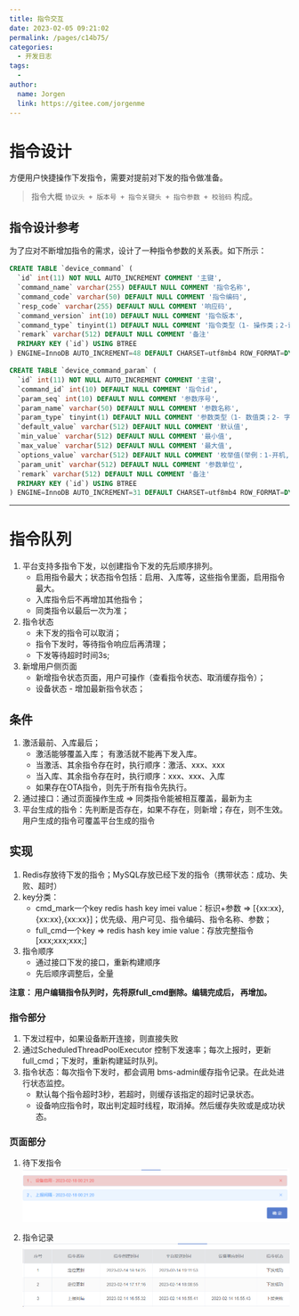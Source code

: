 ```yaml
---
title: 指令交互
date: 2023-02-05 09:21:02
permalink: /pages/c14b75/
categories:
  - 开发日志
tags:
  - 
author: 
  name: Jorgen
  link: https://gitee.com/jorgenme
---
```

# 指令设计

方便用户快捷操作下发指令，需要对提前对下发的指令做准备。

> 指令大概 `协议头 + 版本号 + 指令关键头 + 指令参数 + 校验码` 构成。

## 指令设计参考
为了应对不断增加指令的需求，设计了一种指令参数的关系表。如下所示：
```sql
CREATE TABLE `device_command` (
  `id` int(11) NOT NULL AUTO_INCREMENT COMMENT '主键',
  `command_name` varchar(255) DEFAULT NULL COMMENT '指令名称',
  `command_code` varchar(50) DEFAULT NULL COMMENT '指令编码',
  `resp_code` varchar(255) DEFAULT NULL COMMENT '响应码',
  `command_version` int(10) DEFAULT NULL COMMENT '指令版本',
  `command_type` tinyint(1) DEFAULT NULL COMMENT '指令类型（1- 操作类；2-设置类；3-查询类）',
  `remark` varchar(512) DEFAULT NULL COMMENT '备注'
  PRIMARY KEY (`id`) USING BTREE
) ENGINE=InnoDB AUTO_INCREMENT=48 DEFAULT CHARSET=utf8mb4 ROW_FORMAT=DYNAMIC COMMENT='设备指令表';
```

```sql
CREATE TABLE `device_command_param` (
  `id` int(11) NOT NULL AUTO_INCREMENT COMMENT '主键',
  `command_id` int(10) DEFAULT NULL COMMENT '指令id',
  `param_seq` int(10) DEFAULT NULL COMMENT '参数序号',
  `param_name` varchar(50) DEFAULT NULL COMMENT '参数名称',
  `param_type` tinyint(1) DEFAULT NULL COMMENT '参数类型（1- 数值类；2- 字符类；3- 枚举类）',
  `default_value` varchar(512) DEFAULT NULL COMMENT '默认值',
  `min_value` varchar(512) DEFAULT NULL COMMENT '最小值',
  `max_value` varchar(512) DEFAULT NULL COMMENT '最大值',
  `options_value` varchar(512) DEFAULT NULL COMMENT '枚举值(举例：1-开机,2-关机)',
  `param_unit` varchar(512) DEFAULT NULL COMMENT '参数单位',
  `remark` varchar(512) DEFAULT NULL COMMENT '备注'
  PRIMARY KEY (`id`) USING BTREE
) ENGINE=InnoDB AUTO_INCREMENT=31 DEFAULT CHARSET=utf8mb4 ROW_FORMAT=DYNAMIC COMMENT='设备指令参数表';
```
---

# 指令队列
1. 平台支持多指令下发，以创建指令下发的先后顺序排列。 
     - 启用指令最大；状态指令包括：启用、入库等，这些指令里面，启用指令最大。
     - 入库指令后不再增加其他指令；
     - 同类指令以最后一次为准；
2. 指令状态 
     - 未下发的指令可以取消；
     - 指令下发时，等待指令响应后再清理；
     - 下发等待超时时间3s;
3. 新增用户侧页面 
     - 新增指令状态页面，用户可操作（查看指令状态、取消缓存指令）；  
     - 设备状态 - 增加最新指令状态；


## 条件
1. 激活最前、入库最后；
     - 激活能够覆盖入库； 有激活就不能再下发入库。
     - 当激活、其余指令存在时，执行顺序：激活、xxx、xxx
     - 当入库、其余指令存在时，执行顺序：xxx、xxx、入库
     - 如果存在OTA指令，则先于所有指令先执行。
2. 通过接口：通过页面操作生成 => 同类指令能被相互覆盖，最新为主
3. 平台生成的指令：先判断是否存在，如果不存在，则新增；存在，则不生效。用户生成的指令可覆盖平台生成的指令

## 实现
1. Redis存放待下发的指令；MySQL存放已经下发的指令（携带状态：成功、失败、超时）
2. key分类：
     - cmd_mark一个key redis hash key imei value：标识+参数 => [{xx:xx},{xx:xx},{xx:xx}]；优先级、用户可见、指令编码、指令名称、参数；
     - full_cmd一个key => redis hash key imie value：存放完整指令[xxx;xxx;xxx;]
3. 指令顺序
     - 通过接口下发的接口，重新构建顺序
     - 先后顺序调整后，全量
  
**注意： 用户编辑指令队列时，先将原full_cmd删除。编辑完成后， 再增加。**


### 指令部分
1. 下发过程中，如果设备断开连接，则直接失败
2. 通过ScheduledThreadPoolExecutor 控制下发速率；每次上报时，更新full_cmd；下发时，重新构建延时队列。
3. 指令状态：每次指令下发时，都会调用 bms-admin缓存指令记录。在此处进行状态监控。
   - 默认每个指令超时3秒，若超时，则缓存该指定的超时记录状态。
   - 设备响应指令时，取出判定超时线程，取消掉。然后缓存失败或是成功状态。

### 页面部分
1. 待下发指令
![指令](/dev/90/1.png)

2. 指令记录
![指令](/dev/90/2.png)